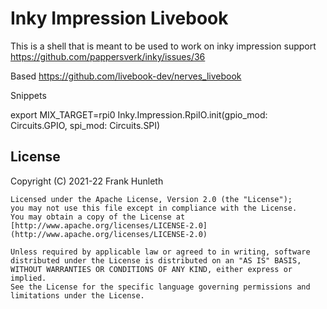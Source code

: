# Inky Impression Livebook

This is a shell that is meant to be used to work on inky impression support https://github.com/pappersverk/inky/issues/36

Based https://github.com/livebook-dev/nerves_livebook

Snippets

export MIX_TARGET=rpi0
Inky.Impression.RpiIO.init(gpio_mod: Circuits.GPIO, spi_mod: Circuits.SPI)

## License

Copyright (C) 2021-22 Frank Hunleth

    Licensed under the Apache License, Version 2.0 (the "License");
    you may not use this file except in compliance with the License.
    You may obtain a copy of the License at [http://www.apache.org/licenses/LICENSE-2.0](http://www.apache.org/licenses/LICENSE-2.0)

    Unless required by applicable law or agreed to in writing, software
    distributed under the License is distributed on an "AS IS" BASIS,
    WITHOUT WARRANTIES OR CONDITIONS OF ANY KIND, either express or implied.
    See the License for the specific language governing permissions and
    limitations under the License.
